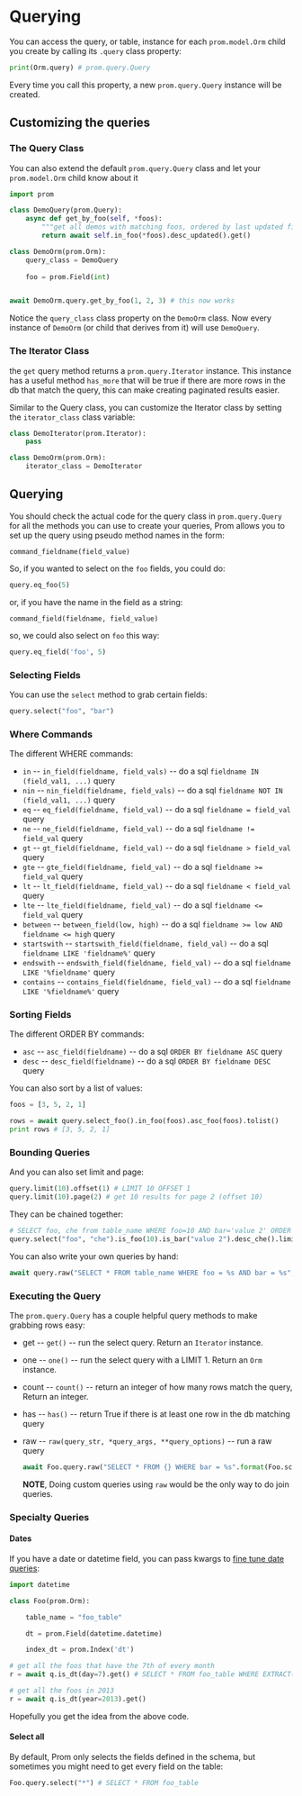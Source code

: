# Querying

You can access the query, or table, instance for each `prom.model.Orm` child you create by calling its `.query` class property:

```python
print(Orm.query) # prom.query.Query
```

Every time you call this property, a new `prom.query.Query` instance will be created.


## Customizing the queries

### The Query Class

You can also extend the default `prom.query.Query` class and let your `prom.model.Orm` child know about it

```python
import prom

class DemoQuery(prom.Query):
    async def get_by_foo(self, *foos):
        """get all demos with matching foos, ordered by last updated first"""
        return await self.in_foo(*foos).desc_updated().get()

class DemoOrm(prom.Orm):
    query_class = DemoQuery
    
    foo = prom.Field(int)


await DemoOrm.query.get_by_foo(1, 2, 3) # this now works
```

Notice the `query_class` class property on the `DemoOrm` class. Now every instance of `DemoOrm` (or child that derives from it) will use `DemoQuery`.


### The Iterator Class

the `get` query method returns a `prom.query.Iterator` instance. This instance has a useful method `has_more` that will be true if there are more rows in the db that match the query, this can make creating paginated results easier.

Similar to the Query class, you can customize the Iterator class by setting the `iterator_class` class variable:

```python
class DemoIterator(prom.Iterator):
    pass

class DemoOrm(prom.Orm):
    iterator_class = DemoIterator
```


## Querying

You should check the actual code for the query class in `prom.query.Query` for all the methods you can use to create your queries, Prom allows you to set up the query using pseudo method names in the form:

    command_fieldname(field_value)

So, if you wanted to select on the `foo` fields, you could do:

```python
query.eq_foo(5)
```

or, if you have the name in the field as a string:

    command_field(fieldname, field_value)

so, we could also select on `foo` this way:

```python
query.eq_field('foo', 5)
```

### Selecting Fields

You can use the `select` method to grab certain fields:

```python
query.select("foo", "bar")
```


### Where Commands

The different WHERE commands:

  * `in` -- `in_field(fieldname, field_vals)` -- do a sql `fieldname IN (field_val1, ...)` query
  * `nin` -- `nin_field(fieldname, field_vals)` -- do a sql `fieldname NOT IN (field_val1, ...)` query
  * `eq` -- `eq_field(fieldname, field_val)` -- do a sql `fieldname = field_val` query
  * `ne` -- `ne_field(fieldname, field_val)` -- do a sql `fieldname != field_val` query
  * `gt` -- `gt_field(fieldname, field_val)` -- do a sql `fieldname > field_val` query
  * `gte` -- `gte_field(fieldname, field_val)` -- do a sql `fieldname >= field_val` query
  * `lt` -- `lt_field(fieldname, field_val)` -- do a sql `fieldname < field_val` query
  * `lte` -- `lte_field(fieldname, field_val)` -- do a sql `fieldname <= field_val` query
  * `between` -- `between_field(low, high)` -- do a sql `fieldname >= low AND fieldname <= high` query
  * `startswith` -- `startswith_field(fieldname, field_val)` -- do a sql `fieldname LIKE 'fieldname%'` query
  * `endswith` -- `endswith_field(fieldname, field_val)` -- do a sql `fieldname LIKE '%fieldname'` query
  * `contains` -- `contains_field(fieldname, field_val)` -- do a sql `fieldname LIKE '%fieldname%'` query


### Sorting Fields

The different ORDER BY commands:

  * `asc` -- `asc_field(fieldname)` -- do a sql `ORDER BY fieldname ASC` query
  * `desc` -- `desc_field(fieldname)` -- do a sql `ORDER BY fieldname DESC` query

You can also sort by a list of values:

```python
foos = [3, 5, 2, 1]

rows = await query.select_foo().in_foo(foos).asc_foo(foos).tolist()
print rows # [3, 5, 2, 1]
```


### Bounding Queries

And you can also set limit and page:

```python
query.limit(10).offset(1) # LIMIT 10 OFFSET 1
query.limit(10).page(2) # get 10 results for page 2 (offset 10)
```

They can be chained together:

```python
# SELECT foo, che from table_name WHERE foo=10 AND bar='value 2' ORDER BY che DESC LIMIT 5
query.select("foo", "che").is_foo(10).is_bar("value 2").desc_che().limit(5).get()
```

You can also write your own queries by hand:

```python
await query.raw("SELECT * FROM table_name WHERE foo = %s AND bar = %s", [10, "value 2"])
```


### Executing the Query

The `prom.query.Query` has a couple helpful query methods to make grabbing rows easy:

  * get -- `get()` -- run the select query. Return an `Iterator` instance.
  * one -- `one()` -- run the select query with a LIMIT 1. Return an `Orm` instance.
  * count -- `count()` -- return an integer of how many rows match the query, Return an integer.
  * has -- `has()` -- return True if there is at least one row in the db matching query
  * raw -- `raw(query_str, *query_args, **query_options)` -- run a raw query

      ```python
      await Foo.query.raw("SELECT * FROM {} WHERE bar = %s".format(Foo.schema), ["bar value"])
      ```

    **NOTE**, Doing custom queries using `raw` would be the only way to do join queries.


### Specialty Queries

#### Dates

If you have a date or datetime field, you can pass kwargs to [fine tune date queries](http://www.postgresql.org/docs/8.3/static/functions-datetime.html#FUNCTIONS-DATETIME-EXTRACT):

```python
import datetime

class Foo(prom.Orm):

    table_name = "foo_table"

    dt = prom.Field(datetime.datetime)

    index_dt = prom.Index('dt')

# get all the foos that have the 7th of every month
r = await q.is_dt(day=7).get() # SELECT * FROM foo_table WHERE EXTRACT(DAY FROM dt) = 7

# get all the foos in 2013
r = await q.is_dt(year=2013).get()
```

Hopefully you get the idea from the above code.


#### Select all

By default, Prom only selects the fields defined in the schema, but sometimes you might need to get every field on the table:

```python
Foo.query.select("*") # SELECT * FROM foo_table
```

